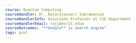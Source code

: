 ```yaml
---
course: Quantum Computing
courseHandler: Dr. Rajarajeswari Subramanian
courseHandlerInfo: Associate Professor at CSE Department
courseHandlerEmail: raji@msrit.eduo
courseOutcomes: "**Google** is search engine"
tags: post
---
```

